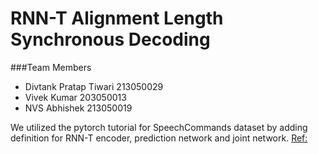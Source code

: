 # RNN-T Alignment Length Synchronous Decoding

###Team Members
- Divtank Pratap Tiwari 213050029
- Vivek Kumar 203050013
- NVS Abhishek 213050019




We utilized the pytorch tutorial for SpeechCommands dataset by adding definition for RNN-T encoder, prediction network and joint network. 
[Ref:](https://pytorch.org/tutorials/intermediate/speech_command_classification_with_torchaudio_tutorial.html) 
